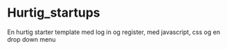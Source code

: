# Hurtig_startups
En hurtig starter template med log in og register, med javascript, css og en drop down menu
